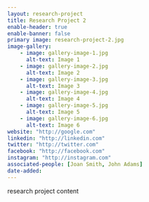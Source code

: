 ```yaml
---
layout: research-project
title: Research Project 2
enable-header: true
enable-banner: false
primary image: research-project-2.jpg
image-gallery:
    - image: gallery-image-1.jpg
      alt-text: Image 1
    - image: gallery-image-2.jpg
      alt-text: Image 2
    - image: gallery-image-3.jpg
      alt-text: Image 3
    - image: gallery-image-4.jpg
      alt-text: Image 4
    - image: gallery-image-5.jpg
      alt-text: Image 5
    - image: gallery-image-6.jpg
      alt-text: Image 6
website: "http://google.com"
linkedin: "http://linkedin.com"
twitter: "http://twitter.com"
facebook: "http://facebook.com"
instagram: "http://instagram.com"
associated-people: [Joan Smith, John Adams]
date-added:
---
```

research project content